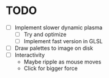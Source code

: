 # TODO

- [ ] Implement slower dynamic plasma
  - [  ] Try and optimize
  - [  ] Implement fast version in GLSL
- [ ] Draw palettes to image on disk
- [ ] Interactivity
    - Maybe ripple as mouse moves
    - Click for bigger force
